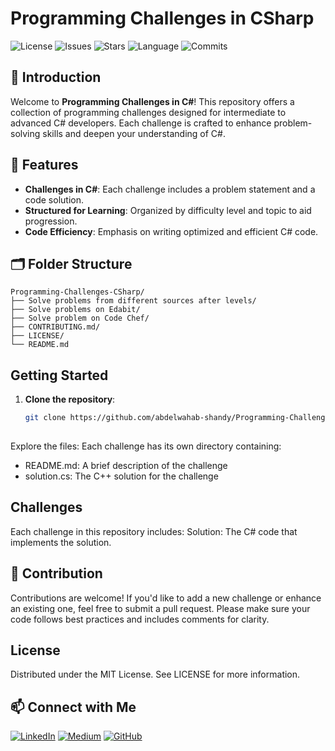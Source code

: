 # Programming Challenges in CSharp

![License](https://img.shields.io/github/license/abdelwahab-shandy/Programming-Challenges-CSharp)
![Issues](https://img.shields.io/github/issues/abdelwahab-shandy/Programming-Challenges-CSharp)
![Stars](https://img.shields.io/github/stars/abdelwahab-shandy/Programming-Challenges-CSharp)
![Language](https://img.shields.io/github/languages/top/Abdelwahab-Shandy/Programming-Challenges-CSharp)
![Commits](https://img.shields.io/github/commit-activity/m/Abdelwahab-Shandy/Programming-Challenges-CSharp)

## 📌 Introduction

Welcome to **Programming Challenges in C#**! This repository offers a collection of programming challenges designed for intermediate to advanced C# developers. Each challenge is crafted to enhance problem-solving skills and deepen your understanding of C#.

## 🌟 Features

- **Challenges in C#**: Each challenge includes a problem statement and a code solution.
- **Structured for Learning**: Organized by difficulty level and topic to aid progression.
- **Code Efficiency**: Emphasis on writing optimized and efficient C# code.

## 🗂️ Folder Structure

```plaintext
Programming-Challenges-CSharp/
├── Solve problems from different sources after levels/
├── Solve problems on Edabit/
├── Solve problem on Code Chef/
├── CONTRIBUTING.md/
├── LICENSE/
└── README.md
```
## Getting Started

1. **Clone the repository**:
   ```bash
   git clone https://github.com/abdelwahab-shandy/Programming-Challenges-CSharp.git
  
Explore the files: Each challenge has its own directory containing:
- README.md: A brief description of the challenge
- solution.cs: The C++ solution for the challenge

## Challenges
Each challenge in this repository includes:
Solution: The C# code that implements the solution.

## 🤝 Contribution 
Contributions are welcome! If you'd like to add a new challenge or enhance an existing one, feel free to submit a pull request. Please make sure your code follows best practices and includes comments for clarity.

## License
Distributed under the MIT License. See LICENSE for more information.

## 📫 Connect with Me
[![LinkedIn](https://img.shields.io/badge/-LinkedIn-0A66C2?logo=linkedin&logoColor=white)](https://www.linkedin.com/in/abdelwahab-shandy/)
[![Medium](https://img.shields.io/badge/-Medium-00AB6C?logo=medium&logoColor=white)](https://medium.com/@abdelwahabshandy)
[![GitHub](https://img.shields.io/badge/-GitHub-181717?logo=github&logoColor=white)](https://github.com/abdelwahab-shandy)
